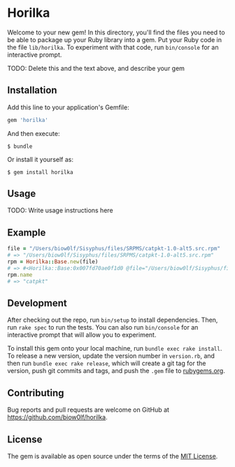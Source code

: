 # Horilka

Welcome to your new gem! In this directory, you'll find the files you need to be able to package up your Ruby library into a gem. Put your Ruby code in the file `lib/horilka`. To experiment with that code, run `bin/console` for an interactive prompt.

TODO: Delete this and the text above, and describe your gem

## Installation

Add this line to your application's Gemfile:

```ruby
gem 'horilka'
```

And then execute:

    $ bundle

Or install it yourself as:

    $ gem install horilka

## Usage

TODO: Write usage instructions here

## Example

```ruby
file = "/Users/biow0lf/Sisyphus/files/SRPMS/catpkt-1.0-alt5.src.rpm"
# => "/Users/biow0lf/Sisyphus/files/SRPMS/catpkt-1.0-alt5.src.rpm"
rpm = Horilka::Base.new(file)
# => #<Horilka::Base:0x007fd70ae0f1d0 @file="/Users/biow0lf/Sisyphus/files/SRPMS/catpkt-1.0-alt5.src.rpm", @command=#<Cocaine::CommandLine:0x007fd70ae0f0e0 @binary="rpm", @params="-qp --queryformat=%\\{:tag\\} :file", @options={}, @runner=#<Cocaine::CommandLine::ProcessRunner:0x007fd70ae0eca8>, @logger=nil, @swallow_stderr=nil, @expected_outcodes=[0], @environment={}, @runner_options={}>>
rpm.name
# => "catpkt"
```

## Development

After checking out the repo, run `bin/setup` to install dependencies. Then, run `rake spec` to run the tests. You can also run `bin/console` for an interactive prompt that will allow you to experiment.

To install this gem onto your local machine, run `bundle exec rake install`. To release a new version, update the version number in `version.rb`, and then run `bundle exec rake release`, which will create a git tag for the version, push git commits and tags, and push the `.gem` file to [rubygems.org](https://rubygems.org).

## Contributing

Bug reports and pull requests are welcome on GitHub at https://github.com/biow0lf/horilka.


## License

The gem is available as open source under the terms of the [MIT License](http://opensource.org/licenses/MIT).

